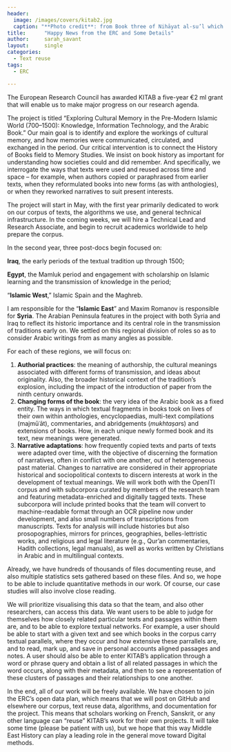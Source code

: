 ```yaml
---
header:
  image: /images/covers/kitab2.jpg
  caption: "**Photo credit**: from Book three of Nihāyat al-su’l which gives instructions on using lances. Dated 773/1371 (Add. MS. 18866, f. 113r)"
title:		"Happy News from the ERC and Some Details"
author:		sarah_savant
layout:		single
categories:
  - Text reuse
tags:
  - ERC

---
```


The European Research Council has awarded KITAB a five-year €2 ml grant that will enable us to make major progress on our research agenda.

The project is titled “Exploring Cultural Memory in the Pre-Modern Islamic World (700–1500): Knowledge, Information Technology, and the Arabic Book.” Our main goal is to identify and explore the workings of cultural memory, and how memories were communicated, circulated, and exchanged in the period. Our critical intervention is to connect the History of Books field to Memory Studies. We insist on book history as important for understanding how societies could and did remember. And specifically, we interrogate the ways that texts were used and reused across time and space – for example, when authors copied or paraphrased from earlier texts, when they reformulated books into new forms (as with anthologies), or when they reworked narratives to suit present interests.

The project will start in May, with the first year primarily dedicated to work on our corpus of texts, the algorithms we use, and general technical infrastructure. In the coming weeks, we will hire a Technical Lead and Research Associate, and begin to recruit academics worldwide to help prepare the corpus.

In the second year, three post-docs begin focused on:

**Iraq**, the early periods of the textual tradition up through 1500;

**Egypt**, the Mamluk period and engagement with scholarship on Islamic learning and the transmission of knowledge in the period;

“**Islamic West**,” Islamic Spain and the Maghreb.

I am responsible for the “**Islamic East**” and Maxim Romanov is responsible for **Syria**. The Arabian Peninsula features in the project with both Syria and Iraq to reflect its historic importance and its central role in the transmission of traditions early on. We settled on this regional division of roles so as to consider Arabic writings from as many angles as possible.

For each of these regions, we will focus on:

1. **Authorial practices**: the meaning of authorship, the cultural meanings associated with different forms of transmission, and ideas about originality. Also, the broader historical context of the tradition’s explosion, including the impact of the introduction of paper from the ninth century onwards.
3. **Changing forms of the book**: the very idea of the Arabic book as a fixed entity. The ways in which textual fragments in books took on lives of their own within anthologies, encyclopaedias, multi-text compilations (majmūʿāt), commentaries, and abridgements (*mukhtaṣar*s) and extensions of books. How, in each unique newly formed book and its text, new meanings were generated.
3. **Narrative adaptations**: how frequently copied texts and parts of texts were adapted over time, with the objective of discerning the formation of narratives, often in conflict with one another, out of heterogeneous past material. Changes to narrative are considered in their appropriate historical and sociopolitical contexts to discern interests at work in the development of textual meanings.
We will work both with the OpenITI corpus and with subcorpora curated by members of the research team and featuring metadata-enriched and digitally tagged texts. These subcorpora will include printed books that the team will convert to machine-readable format through an OCR pipeline now under development, and also small numbers of transcriptions from manuscripts. Texts for analysis will include histories but also prosopographies, mirrors for princes, geographies, belles-lettristic works, and religious and legal literature (e.g., Qur’an commentaries, Hadith collections, legal manuals), as well as works written by Christians in Arabic and in multilingual contexts.

Already, we have hundreds of thousands of files documenting reuse, and also multiple statistics sets gathered based on these files. And so, we hope to be able to include quantitative methods in our work. Of course, our case studies will also involve close reading.

We will prioritize visualising this data so that the team, and also other researchers, can access this data. We want users to be able to judge for themselves how closely related particular texts and passages within them are, and to be able to explore textual networks. For example, a user should be able to start with a given text and see which books in the corpus carry textual parallels, where they occur and how extensive these parrallels are, and to read, mark up, and save in personal accounts aligned passages and notes.  A user should also be able to enter KITAB’s application through a word or phrase query and obtain a list of all related passages in which the word occurs, along with their metadata, and then to see a representation of these clusters of passages and their relationships to one another.

In the end, all of our work will be freely available. We have chosen to join the ERC’s open data plan, which means that we will post on GitHub and elsewhere our corpus, text reuse data, algorithms, and documentation for the project. This means that scholars working on French, Sanskrit, or any other language can “reuse” KITAB’s work for their own projects. It will take some time (please be patient with us), but we hope that this way Middle East History can play a leading role in the general move toward Digital methods.

